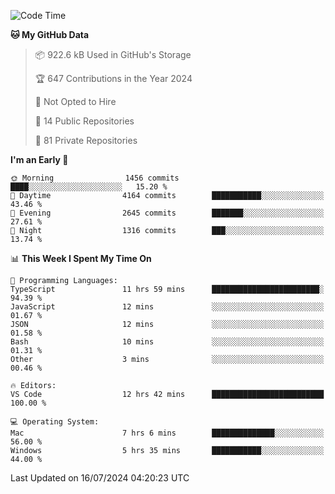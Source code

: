 <!--START_SECTION:waka-->
![Code Time](http://img.shields.io/badge/Code%20Time-5%2C882%20hrs%2035%20mins-blue)

**🐱 My GitHub Data** 

> 📦 922.6 kB Used in GitHub's Storage 
 > 
> 🏆 647 Contributions in the Year 2024
 > 
> 🚫 Not Opted to Hire
 > 
> 📜 14 Public Repositories 
 > 
> 🔑 81 Private Repositories 
 > 
**I'm an Early 🐤** 

```text
🌞 Morning                1456 commits        ████░░░░░░░░░░░░░░░░░░░░░   15.20 % 
🌆 Daytime                4164 commits        ███████████░░░░░░░░░░░░░░   43.46 % 
🌃 Evening                2645 commits        ███████░░░░░░░░░░░░░░░░░░   27.61 % 
🌙 Night                  1316 commits        ███░░░░░░░░░░░░░░░░░░░░░░   13.74 % 
```


📊 **This Week I Spent My Time On** 

```text
💬 Programming Languages: 
TypeScript               11 hrs 59 mins      ████████████████████████░   94.39 % 
JavaScript               12 mins             ░░░░░░░░░░░░░░░░░░░░░░░░░   01.67 % 
JSON                     12 mins             ░░░░░░░░░░░░░░░░░░░░░░░░░   01.58 % 
Bash                     10 mins             ░░░░░░░░░░░░░░░░░░░░░░░░░   01.31 % 
Other                    3 mins              ░░░░░░░░░░░░░░░░░░░░░░░░░   00.46 % 

🔥 Editors: 
VS Code                  12 hrs 42 mins      █████████████████████████   100.00 % 

💻 Operating System: 
Mac                      7 hrs 6 mins        ██████████████░░░░░░░░░░░   56.00 % 
Windows                  5 hrs 35 mins       ███████████░░░░░░░░░░░░░░   44.00 % 
```


 Last Updated on 16/07/2024 04:20:23 UTC
<!--END_SECTION:waka-->

